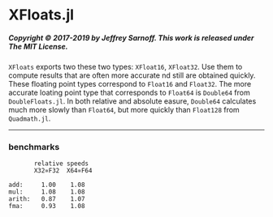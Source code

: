 # XFloats.jl

##### Copyright © 2017-2019 by Jeffrey Sarnoff. This work is released under The MIT License.

`XFloats` exports two these two types: `XFloat16`, `XFloat32`.  Use them to compute results that are often more accurate nd still are obtained quickly.  These floating point types correspond to `Float16` and `Float32`.  The more accurate loating point type that corresponds to `Float64` is `Double64` from `DoubleFloats.jl`.  In both relative and absolute easure, `Double64` calculates much more slowly than `Float64`, but more quickly than `Float128` from `Quadmath.jl`.

----



### benchmarks

```
       relative speeds
       X32∝F32  X64∝F64

add:     1.00    1.08
mul:     1.08    1.08
arith:   0.87    1.07
fma:     0.93    1.08


```

